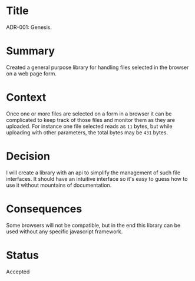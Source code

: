 # Title
ADR-001: Genesis.

# Summary
Created a general purpose library for handling files selected in the browser on a web page form.

# Context
Once one or more files are selected on a form in a browser it can be complicated to keep track of those files and monitor them as they are uploaded. For instance one file selected reads as `11` bytes, but while uploading with other parameters, the total bytes may be `431` bytes.

# Decision
I will create a library with an api to simplify the management of such file interfaces. It should have an intuitive interface so it's easy to guess how to use it without mountains of documentation.

# Consequences
Some browsers will not be compatible, but in the end this library can be used without any specific javascript framework.

# Status
Accepted